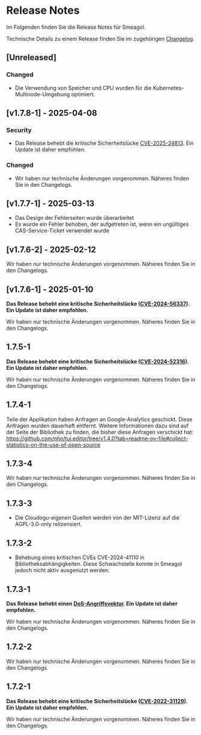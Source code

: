 # Release Notes

Im Folgenden finden Sie die Release Notes für Smeagol. 

Technische Details zu einem Release finden Sie im zugehörigen [Changelog](https://docs.cloudogu.com/de/docs/dogus/smeagol/CHANGELOG/).

## [Unreleased]

### Changed
- Die Verwendung von Speicher und CPU wurden für die Kubernetes-Multinode-Umgebung optimiert.

## [v1.7.8-1] - 2025-04-08

### Security

* Das Release behebt die kritische Sicherheitslücke [CVE-2025-24813](https://nvd.nist.gov/vuln/detail/CVE-2025-24813).
  Ein Update ist daher empfohlen.

### Changed

* Wir haben nur technische Änderungen vorgenommen. Näheres finden Sie in den Changelogs.

## [v1.7.7-1] - 2025-03-13

- Das Design der Fehlerseiten wurde überarbeitet
- Es wurde ein Fehler behoben, der aufgetreten ist, wenn ein ungültiges CAS-Service-Ticket verwendet wurde

## [v1.7.6-2] - 2025-02-12

Wir haben nur technische Änderungen vorgenommen. Näheres finden Sie in den Changelogs.

## [v1.7.6-1] - 2025-01-10

**Das Release behebt eine kritische Sicherheitslücke ([CVE-2024-56337](https://github.com/advisories/GHSA-27hp-xhwr-wr2m)). Ein Update ist daher empfohlen.**

Wir haben nur technische Änderungen vorgenommen. Näheres finden Sie in den Changelogs.

## 1.7.5-1

**Das Release behebt eine kritische Sicherheitslücke ([CVE-2024-52316](https://github.com/advisories/GHSA-xcpr-7mr4-h4xq)). Ein Update ist daher empfohlen.**

Wir haben nur technische Änderungen vorgenommen. Näheres finden Sie in den Changelogs.


## 1.7.4-1
Teile der Applikation haben Anfragen an Google-Analytics geschickt. Diese Anfragen wurden dauerhaft entfernt.
Weitere Informationen dazu sind auf der Seite der Bibliothek zu finden, die bisher diese Anfragen verschickt hat: https://github.com/nhn/tui.editor/tree/v1.4.0?tab=readme-ov-file#collect-statistics-on-the-use-of-open-source

## 1.7.3-4
Wir haben nur technische Änderungen vorgenommen. Näheres finden Sie in den Changelogs.

## 1.7.3-3
- Die Cloudogu-eigenen Quellen werden von der MIT-Lizenz auf die AGPL-3.0-only relizensiert.

## 1.7.3-2
* Behebung eines kritischen CVEs CVE-2024-41110 in Bibliotheksabhängigkeiten. Diese Schwachstelle konnte in Smeagol jedoch nicht aktiv ausgenutzt werden.

## 1.7.3-1

**Das Release behebt einen [DoS-Angriffsvektor](https://security.snyk.io/vuln/SNYK-JAVA-COMFASTERXMLJACKSONCORE-7569538). Ein Update ist daher empfohlen.**

Wir haben nur technische Änderungen vorgenommen. Näheres finden Sie in den Changelogs.

## 1.7.2-2

Wir haben nur technische Änderungen vorgenommen. Näheres finden Sie in den Changelogs.

## 1.7.2-1

**Das Release behebt eine kritische Sicherheitslücke ([CVE-2022-31129](https://nvd.nist.gov/vuln/detail/CVE-2022-31129)). Ein Update ist daher empfohlen.**

Wir haben nur technische Änderungen vorgenommen. Näheres finden Sie in den Changelogs.
